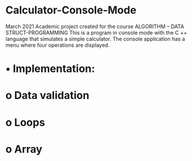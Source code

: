 # Calculator-Console-Mode
March 2021 Academic project created for the course ALGORITHM – DATA STRUCT-PROGRAMMING 
This is a program in console mode with the C ++ language that simulates a simple calculator.
The console application has a menu where four operations are displayed.
# •	Implementation:
# o	Data validation
# o	Loops
# o	Array

